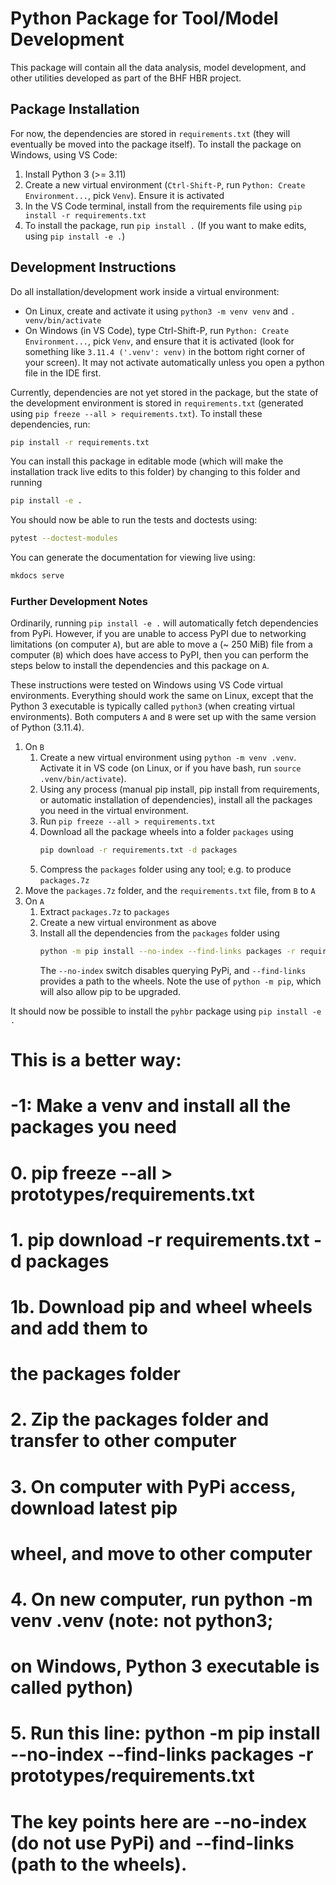 # Python Package for Tool/Model Development

This package will contain all the data analysis, model development, and other utilities developed as part of the BHF HBR project.

## Package Installation

For now, the dependencies are stored in `requirements.txt` (they will eventually be moved into the package itself). To install the package on Windows, using VS Code:

1. Install Python 3 (>= 3.11)
2. Create a new virtual environment (`Ctrl-Shift-P`, run `Python: Create Environment...`, pick `Venv`). Ensure it is activated
3. In the VS Code terminal, install from the requirements file using `pip install -r requirements.txt`
4. To install the package, run `pip install .` (If you want to make edits, using `pip install -e .`)

## Development Instructions

Do all installation/development work inside a virtual environment:

* On Linux, create and activate it using `python3 -m venv venv` and `. venv/bin/activate`
* On Windows (in VS Code), type Ctrl-Shift-P, run `Python: Create Environment...`, pick `Venv`, and ensure that it is activated (look for something like `3.11.4 ('.venv': venv)` in the bottom right corner of your screen). It may not activate automatically unless you open a python file in the IDE first.

Currently, dependencies are not yet stored in the package, but the state of the development environment is stored in `requirements.txt` (generated using `pip freeze --all > requirements.txt`). To install these dependencies, run:

```bash
pip install -r requirements.txt
```

You can install this package in editable mode (which will make the installation track live edits to this folder) by changing to this folder and running

```bash
pip install -e .
```

You should now be able to run the tests and doctests using:

```bash
pytest --doctest-modules
```

You can generate the documentation for viewing live using:

```bash
mkdocs serve
```

### Further Development Notes

Ordinarily, running `pip install -e .` will automatically fetch dependencies from PyPi. However, if you are unable to access PyPI due to networking limitations (on computer `A`), but are able to move a (~ 250 MiB) file from a computer (`B`) which does have access to PyPI, then you can perform the steps below to install the dependencies and this package on `A`.

These instructions were tested on Windows using VS Code virtual environments. Everything should work the same on Linux, except that the Python 3 executable is typically called `python3` (when creating virtual environments). Both computers `A` and `B` were set up with the same version of Python (3.11.4).

1. On `B`
    1. Create a new virtual environment using `python -m venv .venv`. Activate it in VS code (on Linux, or if you have bash, run `source .venv/bin/activate`).
    2. Using any process (manual pip install, pip install from requirements, or automatic installation of dependencies), install all the packages you need in the virtual environment.
    3. Run `pip freeze --all > requirements.txt`
    4. Download all the package wheels into a folder `packages` using 
       ```bash
       pip download -r requirements.txt -d packages
       ```
    5. Compress the `packages` folder using any tool; e.g. to produce `packages.7z`
2. Move the `packages.7z` folder, and the `requirements.txt` file, from `B` to `A`
3. On `A`
    1. Extract `packages.7z` to `packages`
    2. Create a new virtual environment as above
    3. Install all the dependencies from the `packages` folder using 
       ```bash
       python -m pip install --no-index --find-links packages -r requirements.txt
       ```
       The `--no-index` switch disables querying PyPi, and `--find-links` provides a path to the wheels. Note the use of `python -m pip`, which will also allow pip to be upgraded.

It should now be possible to install the `pyhbr` package using `pip install -e .`



# This is a better way:
#
# -1: Make a venv and install all the packages you need
# 0. pip freeze --all > prototypes/requirements.txt
# 1. pip download -r requirements.txt -d packages
# 1b. Download pip and wheel wheels and add them to 
#     the packages folder
# 2. Zip the packages folder and transfer to other computer
# 3. On computer with PyPi access, download latest pip
#    wheel, and move to other computer
# 4. On new computer, run python -m venv .venv (note: not python3;
#    on Windows, Python 3 executable is called python)
# 5. Run this line: python -m pip install --no-index --find-links packages -r prototypes/requirements.txt
#    The key points here are --no-index (do not use PyPi) and --find-links (path to the wheels).
# 